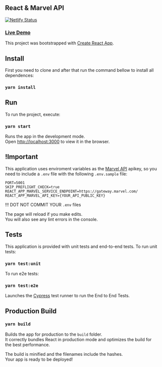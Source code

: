 ## React & Marvel API

[![Netlify Status](https://api.netlify.com/api/v1/badges/e826d503-fdb4-4907-a119-e163b94bc748/deploy-status)](https://app.netlify.com/sites/marvelapiheroes/deploys)

### [Live Demo](https://marvelapiheroes.netlify.app/)

This project was bootstrapped with [Create React App](https://github.com/facebook/create-react-app).

## Install

First you need to clone and after that run the command bellow to install all dependences:

### `yarn install`

## Run

To run the project, execute:

### `yarn start`

Runs the app in the development mode.<br />
Open [http://localhost:3000](http://localhost:3000) to view it in the browser.

## !Important

This application uses enviroment variables as the [Marvel API](https://developer.marvel.com/) apikey, so you need to include a `.env` file with the following `.env.sample` file:
```
PORT=5001
SKIP_PREFLIGHT_CHECK=true
REACT_APP_MARVEL_SERVICE_ENDPOINT=https://gateway.marvel.com/
REACT_APP_MARVEL_API_KEY={YOUR_API_PUBLIC_KEY}
```

!!! DOT NOT COMMIT YOUR `.env` files

The page will reload if you make edits.<br />
You will also see any lint errors in the console.

## Tests

This application is provided with unit tests and end-to-end tests. 
To run unit tests:

### `yarn test:unit`


 To run e2e tests:
### `yarn test:e2e`

Launches the [Cypress](https://docs.cypress.io/) test runner to run the End to End Tests.

## Production Build

### `yarn build`

Builds the app for production to the `build` folder.<br />
It correctly bundles React in production mode and optimizes the build for the best performance.

The build is minified and the filenames include the hashes.<br />
Your app is ready to be deployed!
